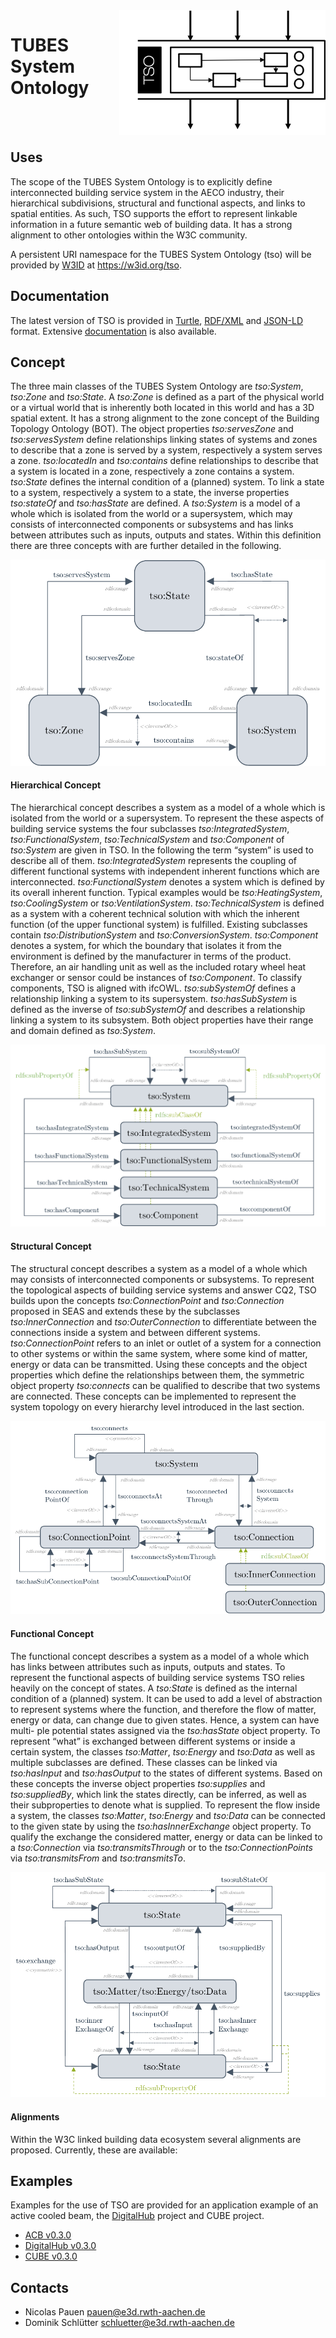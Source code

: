 <img align="right" height="200" width="330" src="./assets/img/logo-black.png">

# TUBES System Ontology

<br clear="left">
<br clear="left">

## Uses
The scope of the TUBES System Ontology is to explicitly define interconnected building service system in the AECO industry, their hierarchical subdivisions, structural and functional aspects, and links to spatial entities. As such, TSO supports the effort to represent linkable information in a future semantic web of building data. It has a strong alignment to other ontologies within the W3C community.

A persistent URI namespace for the TUBES System Ontology (tso) will be provided by [W3ID](https://w3id.org) at <https://w3id.org/tso>.

## Documentation
The latest version of TSO is provided in <a href="https://raw.githubusercontent.com/RWTH-E3D/tso/master/tubes.ttl" download="tubes.ttl"> Turtle</a>, <a href="https://raw.githubusercontent.com/RWTH-E3D/tso/master/tubes.rdf" download="tubes.rdf"> RDF/XML</a> and <a href="https://raw.githubusercontent.com/RWTH-E3D/tso/master/tubes.json" download="tubes.json">JSON-LD</a> format. Extensive [documentation](./documentation/) is also available.

## Concept
The three main classes of the TUBES System Ontology are *tso:System*, *tso:Zone* and *tso:State*.  A *tso:Zone* is defined as a part of the physical world or a virtual world that is inherently both located in this world and has a 3D spatial extent. It has a strong alignment to the zone concept of the Building Topology Ontology (BOT). The object properties *tso:servesZone* and *tso:servesSystem* define relationships linking states of systems and zones to describe that a zone is served by a system, respectively a system serves a zone. *tso:locatedIn* and *tso:contains* define relationships to describe that a system is located in a zone, respectively a zone contains a system. *tso:State* defines the internal condition of a (planned) system. To link a state to a system, respectively a system to a state, the inverse properties *tso:stateOf* and *tso:hasState* are defined. A *tso:System* is a model of a whole which is isolated from the world or a supersystem, which may consists of interconnected components or subsystems and has links between attributes such as inputs, outputs and states. Within this definition there are three concepts with are further detailed in the following.

<p align="center">
  <img src="./assets/img/TSO_v3_HauptK_v3.pdf">
</p>

#### Hierarchical Concept
The hierarchical concept describes a system as a model of a whole which is isolated from the world or a supersystem. To represent the these aspects of building service systems the four subclasses *tso:IntegratedSystem*, *tso:FunctionalSystem*, *tso:TechnicalSystem* and *tso:Component* of *tso:System* are given in TSO. In the following the term “system” is used to describe all of them. *tso:IntegratedSystem* represents the coupling of different functional systems with independent inherent functions which are interconnected. *tso:FunctionalSystem* denotes a system which is defined by its overall inherent function. Typical examples would be *tso:HeatingSystem*, *tso:CoolingSystem* or *tso:VentilationSystem*. *tso:TechnicalSystem* is defined as a system with a coherent technical solution with which the inherent function (of the upper functional system) is fulfilled. Existing subclasses contain *tso:DistributionSystem* and *tso:ConversionSystem*. *tso:Component* denotes a system, for which the boundary that isolates it from the environment is defined by the manufacturer in terms of the product. Therefore, an air handling unit as well as the included rotary wheel heat exchanger or sensor could be instances of *tso:Component*. To classify components, TSO is aligned with ifcOWL. *tso:subSystemOf* defines a relationship linking a system to its supersystem. *tso:hasSubSystem* is defined as the inverse of *tso:subSystemOf* and describes a relationship linking a system to its subsystem. Both object properties have their range and domain defined as *tso:System*.

<p align="center">
  <img src="./assets/img/TSO_v3_HK_v3.pdf">
</p>

#### Structural Concept
The structural concept describes a system as a model of a whole which may consists of interconnected components or subsystems. To represent the topological aspects of building service systems and answer CQ2, TSO builds upon the concepts *tso:ConnectionPoint* and *tso:Connection* proposed in SEAS and extends these by the subclasses *tso:InnerConnection* and *tso:OuterConnection* to differentiate between the connections inside a system and between different systems. *tso:ConnectionPoint* refers to an inlet or outlet of a system for a connection to other systems or within the same system, where some kind of matter, energy or data can be transmitted. Using these concepts and the object properties which define the relationships between them, the symmetric object property *tso:connects* can be qualified to describe that two systems are connected. These concepts can be implemented to represent the system topology on every hierarchy level introduced in the last section.

<p align="center">
  <img src="./assets/img/TSO_v3_SK_v4.pdf">
</p>

#### Functional Concept
The functional concept describes a system as a model of a whole which has links between attributes such as inputs, outputs and states. To represent the functional aspects of building service systems TSO relies heavily on the concept of states. A *tso:State* is defined as the internal condition of a (planned) system. It can be used to add a level of abstraction to represent systems where the function, and therefore the flow of matter, energy or data, can change due to given states. Hence, a system can have multi- ple potential states assigned via the *tso:hasState* object property. To represent “what” is exchanged between different systems or inside a certain system, the classes *tso:Matter*, *tso:Energy* and *tso:Data* as well as multiple subclasses are defined. These classes can be linked via *tso:hasInput* and *tso:hasOutput* to the states of different systems. Based on these concepts the inverse object properties *tso:supplies* and *tso:suppliedBy*, which link the states directly, can be inferred, as well as their subproperties to denote what is supplied. To represent the flow inside a system, the classes *tso:Matter*, *tso:Energy* and *tso:Data* can be connected to the given state by using the *tso:hasInnerExchange* object property. To qualify the exchange the considered matter, energy or data can be linked to a *tso:Connection* via *tso:transmitsThrough* or to the *tso:ConnectionPoints* via *tso:transmitsFrom* and *tso:transmitsTo*.

<p align="center">
  <img src="./assets/img/TSO_v3_FK_v3.pdf">
</p>

#### Alignments
Within the W3C linked building data ecosystem several alignments are proposed. Currently, these are available:

## Examples
Examples for the use of TSO are provided for an application example of an active cooled beam, the [DigitalHub](https://github.com/RWTH-E3D/DigitalHub) project and CUBE project.

- [ACB v0.3.0](./examples/acb-example.ttl)
- [DigitalHub v0.3.0](./examples/digitalhub.ttl)
- [CUBE v0.3.0](./examples/CUBE.ttl)

## Contacts

* Nicolas Pauen <pauen@e3d.rwth-aachen.de>
* Dominik Schlütter <schluetter@e3d.rwth-aachen.de>
